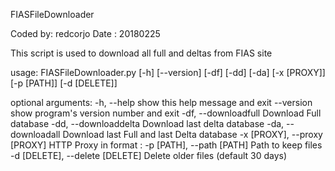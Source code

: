 FIASFileDownloader

Coded by: redcorjo
Date    : 20180225

This script is used to download all full and deltas from FIAS site

usage: FIASFileDownloader.py [-h] [--version] [-df] [-dd] [-da] [-x [PROXY]]
                             [-p [PATH]] [-d [DELETE]]

optional arguments:
  -h, --help            show this help message and exit
  --version             show program's version number and exit
  -df, --downloadfull   Download Full database
  -dd, --downloaddelta  Download last delta database
  -da, --downloadall    Download last Full and last Delta database
  -x [PROXY], --proxy [PROXY]
                        HTTP Proxy in format <hostname>:<port>
  -p [PATH], --path [PATH]
                        Path to keep files
  -d [DELETE], --delete [DELETE]
                        Delete older files (default 30 days)